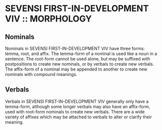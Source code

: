 #  SEVENSI FIRST-IN-DEVELOPMENT VIV :: MORPHOLOGY  #

##  Nominals  ##

Nominals in SEVENSI FIRST-IN-DEVELOPMENT VIV have three forms: lemma, root, and affix. The lemma-form of a nominal is used like a noun in a sentence. The root-form cannot be used alone, but may be suffixed with postpositions to create new nominals, or by verbals to create new verbals. The affix-form of a nominal may be appended to another to create new nominals with compound meanings.

##  Verbals  ##

Verbals in SEVENSI FIRST-IN-DEVELOPMENT VIV generally only have a lemma-form, although some longer verbals may also have an affix-form, used with root-form nominals to create new verbals. There are a wide variety of affixes which may be attached to verbals to alter or clarify their meaning.
